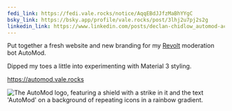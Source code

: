 ```yaml
---
fedi_link: https://fedi.vale.rocks/notice/AqqEBdJJfzMaBhYYgC
bsky_link: https://bsky.app/profile/vale.rocks/post/3lhj2u7pj2s2g
linkedin_link: https://www.linkedin.com/posts/declan-chidlow_automod-activity-7293433287270703105-aLm9
---
```


Put together a fresh website and new branding for my [Revolt](https://revolt.chat) moderation bot AutoMod.

Dipped my toes a little into experimenting with Material 3 styling.

<https://automod.vale.rocks>

![The AutoMod logo, featuring a shield with a strike in it and the text 'AutoMod' on a background of repeating icons in a rainbow gradient.](https://automod.vale.rocks/assets/og_image.png)
